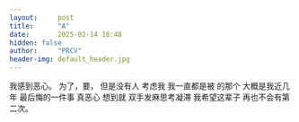 ```yaml
---
layout:     post
title:      "A"
date:       2025-02-14 18:48
hidden: false
author:     "PRCV"
header-img: default_header.jpg
---
```


我感到恶心。
为了，要，
但是没有人
考虑我
我一直都是被
的那个
大概是我近几年
最后悔的一件事
真恶心
想到就
双手发麻思考凝滞
我希望这辈子
再也不会有第二次。